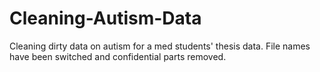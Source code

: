 # Cleaning-Autism-Data
Cleaning dirty data on autism for a med students' thesis data. File names have been switched and confidential parts removed.
